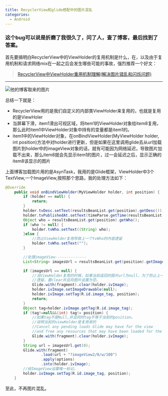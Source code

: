 ```yaml
---
title: RecyclerView和glide搭配中的图片混乱
categories:
  - Android
---
```



### 这个bug可以说是折磨了我很久了，问了人，查了博客，最后找到了答案。
首先要搞明白RecyclerView中的ViewHolder的复用机制是什么，在，以及由于复用机制和请求网络mix在一起之后会发生哪些可能的事故，强烈推荐一个好文：
>[RecyclerView中ViewHolder重用机制理解(解决图片错乱和闪烁问题)](http://blog.csdn.net/xyq046463/article/details/51800095)
---
![他的博客取来的图片](https://upload-images.jianshu.io/upload_images/7177220-043486f24787a3e7.jpg?imageMogr2/auto-orient/strip%7CimageView2/2/w/1240)

总结一下就是：
* RecyclerView用的是我们自定义的内部类ViewHolder来复用的，也就是复用的是ViewHoler
* 当屏幕下滑，item1滑出可视区域，将item1的ViewHolder对象给item8复用，那么此时item1中ViewHolder对象中持有的变量都是item1的。
* item1中的ViewHolder对象，在onBindViewHolder(MyViewHolder holder, int position)方法中对holder进行更新，但是如果在这里调用glide去从url加载图片到holder中的imageView对象的话，就有可能因为网络延迟，导致图片加载不出来，那么item8就会先显示item1的图片，过一会延迟之后，显示正确的item8该显示的图片

上面博客加载图片用的是AsynTask，我用的是Glide框架，ViewHolder中3个TextView,一个ImageView,按照那个思路，我的处理方法如下：
``` java
@Override
    public void onBindViewHolder(MyViewHolder holder, int position) {
        if (holder == null) {
            return;
        }
        holder.tvDesc.setText(resultsBeanList.get(position).getDesc());
        holder.tvPublishedAt.setText(timeParse.getTime(resultsBeanList.get(position).getPublishedAt()));
        Object who = resultsBeanList.get(position).getWho();
        if (who != null) {
            holder.tvWho.setText((String) who);
        }else {
            //防止ViewHolder复用导致上一个tvWho的内容遗留
            holder.tvWho.setText("");
        }

        //处理imageView--------------
        List<String> imagesUrl = resultsBeanList.get(position).getImages();

        if (imagesUrl == null) {
            //当ViewHolder复用的时候，如果当前返回的图片url为null，为了防止上一个复用的viewHolder图片
            //遗留，要clear并且将图片设置为空。
            Glide.with(fragment).clear(holder.ivImage);
            holder.ivImage.setImageDrawable(null);
            holder.ivImage.setTag(R.id.image_tag, position);
            return;
        }
        Object tag=holder.ivImage.getTag(R.id.image_tag);
        if (tag!=null&&(int) tag!= position) {
            //如果tag不是Null,并且同时tag不等于当前的position。
            //说明当前的viewHolder是复用来的
            //Cancel any pending loads Glide may have for the view
            //and free any resources that may have been loaded for the view.
            Glide.with(fragment).clear(holder.ivImage);
        }
        String url = imagesUrl.get(0);
        Glide.with(fragment)
                .load(url + "?imageView2/0/w/100")
                .apply(options)
                .into(holder.ivImage);
        //给ImageView设置唯一标记。
        holder.ivImage.setTag(R.id.image_tag, position);
    }
```
至此，不再图片混乱。
                                                                                                                                                                                                                                                                                                                                                                                                                                                                                                                                                                                                                                                                                                                                                                                                                                                                                                                                                                                                                                                                                                                                                                                                                                                                                                                                                                                                                                                                                                                                                                                                                                                                                                                                                                                                                                                                                                                                                                                                                                                                                                                                                                                                                                                                                                                                                                                                                                                                                                                                                                                                                                                                                                                                                                                                                                                                                                                                                                                                                                                                                                                                                                                                                                                                                                                                                                                                                                                                                                                                                                                                                                                                                                                                                                                                                                                                                                                                                                                                                                                                                                                                                                                                                                                                                                                                                                                                                                                                                                                                                                                                                                                                                                                                                                                                                                                                                                                                                                                                                                                                                                                                                                                                                                                                                                                                                                                                                                                                                                                                                                                                                                                                                                                                                                                                                                                                                                                                                                                                                                                                                                                                                                                                                                                                                                                                                                                                                                                                                                                                                                                                                                                                                                                                                                                                                                                                                                                                                                                                                                                                                                                                                                    
